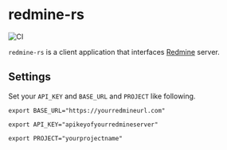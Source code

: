 # redmine-rs
![CI](https://github.com/chansuke/redmine-rs/workflows/CI/badge.svg)

`redmine-rs` is a client application that interfaces [Redmine](https://www.redmine.org/) server.

## Settings
Set your `API_KEY` and `BASE_URL` and `PROJECT` like following.

`export BASE_URL="https://yourredmineurl.com"`

`export API_KEY="apikeyofyourredmineserver"`

`export PROJECT="yourprojectname"`

